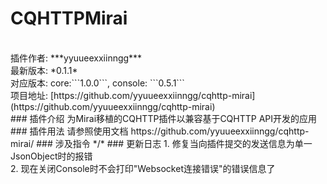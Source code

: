 # CQHTTPMirai
<br>
插件作者: ***yyuueexxiinngg***<br>
最新版本: *0.1.1*<br>
对应版本: core:```1.0.0```, console: ```0.5.1```<br>
项目地址: [https://github.com/yyuueexxiinngg/cqhttp-mirai](https://github.com/yyuueexxiinngg/cqhttp-mirai)<br>
### 插件介绍
为Mirai移植的CQHTTP插件以兼容基于CQHTTP API开发的应用
### 插件用法
请参照使用文档 https://github.com/yyuueexxiinngg/cqhttp-mirai/
### 涉及指令
*/*
### 更新日志
1. 修复当向插件提交的发送信息为单一JsonObject时的报错<br>2. 现在关闭Console时不会打印"Websocket连接错误"的错误信息了
